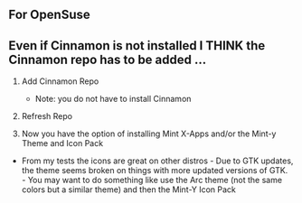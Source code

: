 ## For OpenSuse

## Even if Cinnamon is not installed I THINK the Cinnamon repo has to be added ...

1.  Add Cinnamon Repo
    -  Note: you do not have to install Cinnamon

2.  Refresh Repo

3.  Now you have the option of installing Mint X-Apps and/or the Mint-y Theme and Icon Pack
  -  From my tests the icons are great on other distros
    -  Due to GTK updates, the theme seems broken on things with more updated versions of GTK.
    - You may want to do something like use the Arc theme (not the same colors but a similar theme) and then the Mint-Y Icon Pack

    
